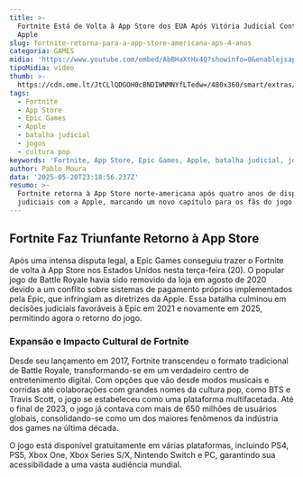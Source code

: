```yaml
---
title: >-
  Fortnite Está de Volta à App Store dos EUA Após Vitória Judicial Contra a
  Apple
slug: fortnite-retorna-para-a-app-store-americana-aps-4-anos
categoria: GAMES
midia: 'https://www.youtube.com/embed/AbBHaXtHx4Q?showinfo=0&enablejsapi=1'
tipoMidia: video
thumb: >-
  https://cdn.ome.lt/JtCLlQDGOH0cBNDIWNMNYfLTedw=/480x360/smart/extras/conteudos/Design_sem_nome4.png
tags:
  - Fortnite
  - App Store
  - Epic Games
  - Apple
  - batalha judicial
  - jogos
  - cultura pop
keywords: 'Fortnite, App Store, Epic Games, Apple, batalha judicial, jogos, cultura pop'
author: Pablo Moura
data: '2025-05-20T23:18:56.237Z'
resumo: >-
  Fortnite retorna à App Store norte-americana após quatro anos de disputas
  judiciais com a Apple, marcando um novo capítulo para os fãs do jogo.
---
```


## Fortnite Faz Triunfante Retorno à App Store

<blockquote class="twitter-tweet"><a href="https://twitter.com/user/status/1924953700805538227"></a></blockquote>

Após uma intensa disputa legal, a Epic Games conseguiu trazer o Fortnite de volta à App Store nos Estados Unidos nesta terça-feira (20). O popular jogo de Battle Royale havia sido removido da loja em agosto de 2020 devido a um conflito sobre sistemas de pagamento próprios implementados pela Epic, que infringiam as diretrizes da Apple. Essa batalha culminou em decisões judiciais favoráveis à Epic em 2021 e novamente em 2025, permitindo agora o retorno do jogo.

### Expansão e Impacto Cultural de Fortnite

Desde seu lançamento em 2017, Fortnite transcendeu o formato tradicional de Battle Royale, transformando-se em um verdadeiro centro de entretenimento digital. Com opções que vão desde modos musicais e corridas até colaborações com grandes nomes da cultura pop, como BTS e Travis Scott, o jogo se estabeleceu como uma plataforma multifacetada. Até o final de 2023, o jogo já contava com mais de 650 milhões de usuários globais, consolidando-se como um dos maiores fenômenos da indústria dos games na última década.

O jogo está disponível gratuitamente em várias plataformas, incluindo PS4, PS5, Xbox One, Xbox Series S/X, Nintendo Switch e PC, garantindo sua acessibilidade a uma vasta audiência mundial.
